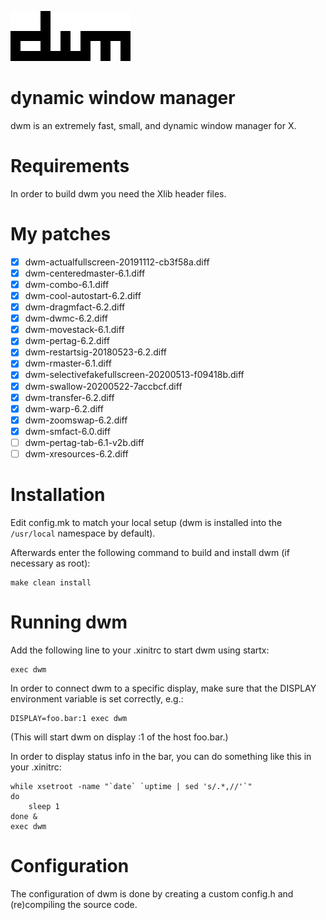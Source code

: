 ![dwm](dwm.png)

# dynamic window manager

dwm is an extremely fast, small, and dynamic window manager
for X.

# Requirements

In order to build dwm you need the Xlib header files.

# My patches

- [x] dwm-actualfullscreen-20191112-cb3f58a.diff
- [x] dwm-centeredmaster-6.1.diff
- [x] dwm-combo-6.1.diff
- [x] dwm-cool-autostart-6.2.diff
- [x] dwm-dragmfact-6.2.diff
- [x] dwm-dwmc-6.2.diff
- [x] dwm-movestack-6.1.diff
- [x] dwm-pertag-6.2.diff
- [x] dwm-restartsig-20180523-6.2.diff
- [x] dwm-rmaster-6.1.diff
- [x] dwm-selectivefakefullscreen-20200513-f09418b.diff
- [x] dwm-swallow-20200522-7accbcf.diff
- [x] dwm-transfer-6.2.diff
- [x] dwm-warp-6.2.diff
- [x] dwm-zoomswap-6.2.diff
- [x] dwm-smfact-6.0.diff
- [ ] dwm-pertag-tab-6.1-v2b.diff
- [ ] dwm-xresources-6.2.diff

# Installation

Edit config.mk to match your local setup (dwm is installed
into the `/usr/local` namespace by default).

Afterwards enter the following command to build and install
dwm (if necessary as root):

```
make clean install
```

# Running dwm

Add the following line to your .xinitrc to start dwm using
startx:

```
exec dwm
```

In order to connect dwm to a specific display, make sure
that the DISPLAY environment variable is set correctly,
e.g.:

```
DISPLAY=foo.bar:1 exec dwm
```

(This will start dwm on display :1 of the host foo.bar.)

In order to display status info in the bar, you can do
something like this in your .xinitrc:

```
while xsetroot -name "`date` `uptime | sed 's/.*,//'`"
do
	sleep 1
done &
exec dwm
```

# Configuration

The configuration of dwm is done by creating a custom
config.h and (re)compiling the source code.

